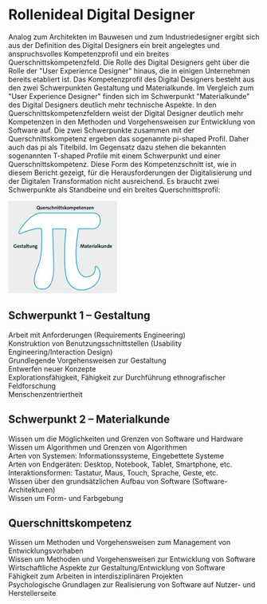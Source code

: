 # Rollenideal Digital Designer
Analog zum Architekten im Bauwesen und zum Industriedesigner ergibt sich aus der Definition des Digital Designers ein breit angelegtes und anspruchsvolles Kompetenzprofil und ein breites Querschnittskompetenzfeld. Die Rolle des Digital Designers geht über die Rolle der "User Experience Designer" hinaus, die in einigen Unternehmen bereits etabliert ist. Das Kompetenzprofil des Digital Designers besteht aus den zwei Schwerpunkten Gestaltung und Materialkunde. Im Vergleich zum "User Experience Designer" finden sich im Schwerpunkt "Materialkunde" des Digital Designers deutlich mehr technische Aspekte. In den Querschnittskompetenzfeldern weist der Digital Designer deutlich mehr Kompetenzen in den Methoden und Vorgehensweisen zur Entwicklung von Software auf. Die zwei Schwerpunkte zusammen mit der Querschnittskompetenz ergeben das sogenannte pi-shaped Profil. Daher auch das pi als Titelbild. Im Gegensatz dazu stehen die bekannten sogenannten T-shaped Profile mit einem Schwerpunkt und einer Querschnittskompetenz. Diese Form des Kompetenzschnitt ist, wie in diesem Bericht gezeigt, für die Herausforderungen der Digitalisierung und der Digitalen Transformation nicht ausreichend. Es braucht zwei Schwerpunkte als Standbeine und ein breites Querschnittsprofil:

![](DigitalDesigner.jpg)

## Schwerpunkt 1 – Gestaltung
Arbeit mit Anforderungen (Requirements Engineering)  
Konstruktion von Benutzungsschnittstellen (Usability Engineering/Interaction Design)  
Grundlegende Vorgehensweisen zur Gestaltung  
Entwerfen neuer Konzepte  
Explorationsfähigkeit, Fähigkeit zur Durchführung ethnografischer Feldforschung  
Menschenzentriertheit  

## Schwerpunkt 2 – Materialkunde
Wissen um die Möglichkeiten und Grenzen von Software und Hardware  
Wissen um Algorithmen und Grenzen von Algorithmen  
Arten von Systemen: Informationssysteme, Eingebettete Systeme  
Arten von Endgeräten: Desktop, Notebook, Tablet, Smartphone, etc.  
Interaktionsformen: Tastatur, Maus, Touch, Sprache, Geste, etc.  
Wissen über den grundsätzlichen Aufbau von Software (Software-Architekturen)  
Wissen um Form- und Farbgebung  

## Querschnittskompetenz  
Wissen um Methoden und Vorgehensweisen zum Management von Entwicklungsvorhaben  
Wissen um Methoden und Vorgehensweisen zur Entwicklung von Software  
Wirtschaftliche Aspekte zur Gestaltung/Entwicklung von Software  
Fähigkeit zum Arbeiten in interdisziplinären Projekten  
Psychologische Grundlagen zur Realisierung von Software auf Nutzer- und Herstellerseite  